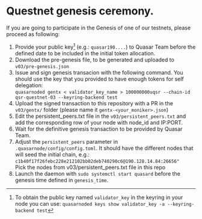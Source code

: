 # Questnet genesis ceremony.

If you are going to participate in the Genesis of one of our testnets, please proceed as following:

1. Provide your public key[^1] (e.g.: `quasar190....`) to Quasar Team before the defined date to be included in the initial token allocation.
2. Download the pre-genesis file, to be generated and uploaded to `v03/pre-genesis.json`
3. Issue and sign genesis transacion with the following command. You should use the key that you provided to have enough tokens for self delegation:\
`quasarnoded gentx < validator_key_name > 100000000uqsr --chain-id qsr-questnet-03 --keyring-backend test`
4. Upload the signed transaction to this repository with a PR in the `v03/gentx/` folder (please name it `gentx-<your_moniker>.json`)
5. Edit the persistent_peers.txt file in the `v03/persistent_peers.txt` and add the corresponding row of your node with node_id and IP:PORT.
6. Wait for the definitive genesis transaction to be provided by Quasar Team.
7. Adjust the `persistent_peers` parameter in `.quasarnode/config/config.toml`. It should have the different nodes that will seed the initial chain, e.g.:
`c1b40f17f26febc228e212102bb02deb740290c6@190.128.14.84:26656"`\
Pick the nodes from v03/persistent_peers.txt file in this repo
8. Launch the daemon with `sudo systemctl start quasard` before the genesis time defined in `genesis_time`.


[^1]: To obtain the public key named `validator_key` in the keyring in your node you can use:  `quasarnoded keys show validator_key -a --keyring-backend test`
